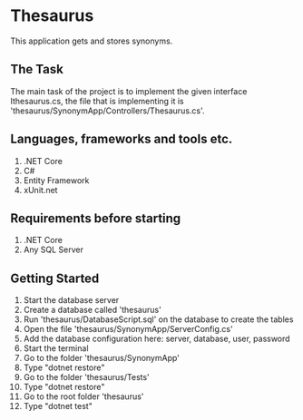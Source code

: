# Thesaurus
This application gets and stores synonyms. 

## The Task 
The main task of the project is to implement the given interface Ithesaurus.cs, the file that is implementing it is 'thesaurus/SynonymApp/Controllers/Thesaurus.cs'.

## Languages, frameworks and tools etc.
1. .NET Core
2. C#
3. Entity Framework
4. xUnit.net

## Requirements before starting
1. .NET Core
2. Any SQL Server

## Getting Started
1. Start the database server
2. Create a database called 'thesaurus'
3. Run 'thesaurus/DatabaseScript.sql' on the database to create the tables
4. Open the file 'thesaurus/SynonymApp/ServerConfig.cs'
5. Add the database configuration here: server, database, user, password
6. Start the terminal
7. Go to the folder 'thesaurus/SynonymApp'
8. Type "dotnet restore"
9. Go to the folder 'thesaurus/Tests'
10. Type "dotnet restore"
11. Go to the root folder 'thesaurus'
12. Type "dotnet test"


